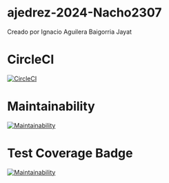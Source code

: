 # ajedrez-2024-Nacho2307
Creado por Ignacio Aguilera Baigorria Jayat

# CircleCI
[![CircleCI](https://dl.circleci.com/status-badge/img/gh/um-computacion-tm/ajedrez-2024-Nacho2307/tree/main.svg?style=svg)](https://dl.circleci.com/status-badge/redirect/gh/um-computacion-tm/ajedrez-2024-Nacho2307/tree/main)

# Maintainability
[![Maintainability](https://api.codeclimate.com/v1/badges/29c65f3e532e1f2648c6/maintainability)](https://codeclimate.com/github/um-computacion-tm/ajedrez-2024-Nacho2307/maintainability)

# Test Coverage Badge
[![Maintainability](https://api.codeclimate.com/v1/badges/29c65f3e532e1f2648c6/maintainability)](https://codeclimate.com/github/um-computacion-tm/ajedrez-2024-Nacho2307/maintainability)
